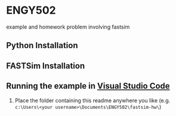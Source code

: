 # ENGY502
example and homework problem involving fastsim

## Python Installation

## FASTSim Installation

## Running the example in [Visual Studio Code](https://code.visualstudio.com/)

1. Place the folder containing this readme anywhere you like (e.g. `c:\Users\<your username>\Documents\ENGY502\fastsim-hw\`)